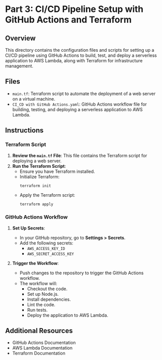# Part 3: CI/CD Pipeline Setup with GitHub Actions and Terraform

## Overview
This directory contains the configuration files and scripts for setting up a CI/CD pipeline using GitHub Actions to build, test, and deploy a serverless application to AWS Lambda, along with Terraform for infrastructure management.

## Files
- `main.tf`: Terraform script to automate the deployment of a web server on a virtual machine.
- `CI_CD with GitHub Actions.yaml`: GitHub Actions workflow file for building, testing, and deploying a serverless application to AWS Lambda.

## Instructions

### Terraform Script
1. **Review the `main.tf` File**: This file contains the Terraform script for deploying a web server.
2. **Run the Terraform Script**:
   - Ensure you have Terraform installed.
   - Initialize Terraform:
     ```sh
     terraform init
     ```
   - Apply the Terraform script:
     ```sh
     terraform apply
     ```

### GitHub Actions Workflow
1. **Set Up Secrets**:
   - In your GitHub repository, go to **Settings > Secrets**.
   - Add the following secrets:
     - `AWS_ACCESS_KEY_ID`
     - `AWS_SECRET_ACCESS_KEY`

2. **Trigger the Workflow**:
   - Push changes to the repository to trigger the GitHub Actions workflow.
   - The workflow will:
     - Checkout the code.
     - Set up Node.js.
     - Install dependencies.
     - Lint the code.
     - Run tests.
     - Deploy the application to AWS Lambda.

## Additional Resources
- GitHub Actions Documentation
- AWS Lambda Documentation
- Terraform Documentation
